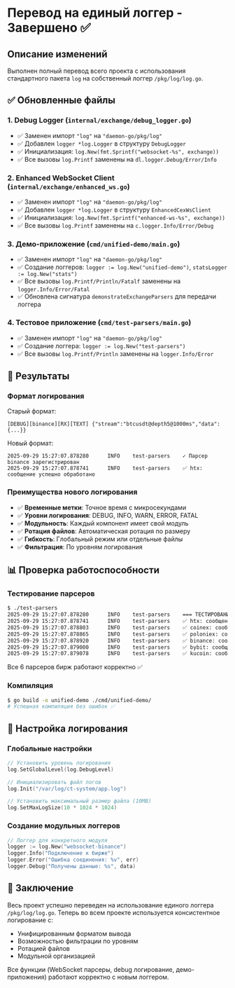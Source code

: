 # Перевод на единый логгер - Завершено ✅

## Описание изменений

Выполнен полный перевод всего проекта с использования стандартного пакета `log` на собственный логгер `/pkg/log/log.go`.

## ✅ Обновленные файлы

### 1. Debug Logger (`internal/exchange/debug_logger.go`)
- ✅ Заменен импорт `"log"` на `"daemon-go/pkg/log"`
- ✅ Добавлен `logger *log.Logger` в структуру `DebugLogger`
- ✅ Инициализация: `log.New(fmt.Sprintf("websocket-%s", exchange))`
- ✅ Все вызовы `log.Printf` заменены на `dl.logger.Debug/Error/Info`

### 2. Enhanced WebSocket Client (`internal/exchange/enhanced_ws.go`)
- ✅ Заменен импорт `"log"` на `"daemon-go/pkg/log"`
- ✅ Добавлен `logger *log.Logger` в структуру `EnhancedCexWsClient`
- ✅ Инициализация: `log.New(fmt.Sprintf("enhanced-ws-%s", exchange))`
- ✅ Все вызовы `log.Printf` заменены на `c.logger.Info/Error/Debug`

### 3. Демо-приложение (`cmd/unified-demo/main.go`)
- ✅ Заменен импорт `"log"` на `"daemon-go/pkg/log"`
- ✅ Создание логгеров: `logger := log.New("unified-demo")`, `statsLogger := log.New("stats")`
- ✅ Все вызовы `log.Printf/Println/Fatalf` заменены на `logger.Info/Error/Fatal`
- ✅ Обновлена сигнатура `demonstrateExchangeParsers` для передачи логгера

### 4. Тестовое приложение (`cmd/test-parsers/main.go`)
- ✅ Заменен импорт `"log"` на `"daemon-go/pkg/log"`
- ✅ Создание логгера: `logger := log.New("test-parsers")`
- ✅ Все вызовы `log.Printf/Println` заменены на `logger.Info/Error`

## 🎯 Результаты

### Формат логирования
Старый формат:
```
[DEBUG][binance][RX][TEXT] {"stream":"btcusdt@depth5@1000ms","data":{...}}
```

Новый формат:
```
2025-09-29 15:27:07.878280      INFO    test-parsers    ✓ Парсер binance зарегистрирован
2025-09-29 15:27:07.878741      INFO    test-parsers    ✅ htx: сообщение успешно обработано
```

### Преимущества нового логирования
- ✅ **Временные метки**: Точное время с микросекундами
- ✅ **Уровни логирования**: DEBUG, INFO, WARN, ERROR, FATAL
- ✅ **Модульность**: Каждый компонент имеет свой модуль
- ✅ **Ротация файлов**: Автоматическая ротация по размеру
- ✅ **Гибкость**: Глобальный режим или отдельные файлы
- ✅ **Фильтрация**: По уровням логирования

## 📊 Проверка работоспособности

### Тестирование парсеров
```bash
$ ./test-parsers
2025-09-29 15:27:07.878280      INFO    test-parsers    === ТЕСТИРОВАНИЕ ПАРСЕРОВ ВСЕХ БИРЖ ===
2025-09-29 15:27:07.878741      INFO    test-parsers    ✅ htx: сообщение успешно обработано
2025-09-29 15:27:07.878803      INFO    test-parsers    ✅ coinex: сообщение успешно обработано
2025-09-29 15:27:07.878865      INFO    test-parsers    ✅ poloniex: сообщение успешно обработано
2025-09-29 15:27:07.878920      INFO    test-parsers    ✅ binance: сообщение успешно обработано
2025-09-29 15:27:07.879000      INFO    test-parsers    ✅ bybit: сообщение успешно обработано
2025-09-29 15:27:07.879078      INFO    test-parsers    ✅ kucoin: сообщение успешно обработано
```

Все 6 парсеров бирж работают корректно ✅

### Компиляция
```bash
$ go build -o unified-demo ./cmd/unified-demo/
# Успешная компиляция без ошибок ✅
```

## 🔧 Настройка логирования

### Глобальные настройки
```go
// Установить уровень логирования
log.SetGlobalLevel(log.DebugLevel)

// Инициализировать файл логов
log.Init("/var/log/ct-system/app.log")

// Установить максимальный размер файла (10MB)
log.SetMaxLogSize(10 * 1024 * 1024)
```

### Создание модульных логгеров
```go
// Логгер для конкретного модуля
logger := log.New("websocket-binance")
logger.Info("Подключение к бирже")
logger.Error("Ошибка соединения: %v", err)
logger.Debug("Получены данные: %s", data)
```

## 🎉 Заключение

Весь проект успешно переведен на использование единого логгера `/pkg/log/log.go`. Теперь во всем проекте используется консистентное логирование с:

- Унифицированным форматом вывода
- Возможностью фильтрации по уровням
- Ротацией файлов
- Модульной организацией

Все функции (WebSocket парсеры, debug логирование, демо-приложения) работают корректно с новым логгером.